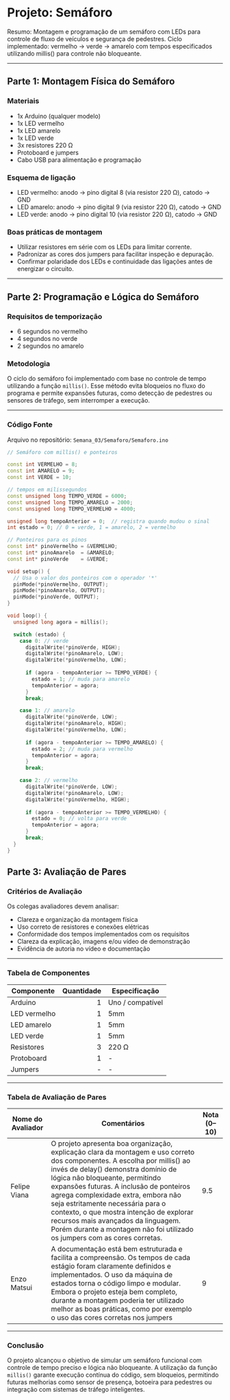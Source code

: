 # Projeto: Semáforo 

Resumo: Montagem e programação de um semáforo com LEDs para controle de fluxo de veículos e segurança de pedestres. Ciclo implementado: vermelho → verde → amarelo com tempos especificados utilizando millis() para controle não bloqueante.

---

## Parte 1: Montagem Física do Semáforo

### Materiais
- 1x Arduino (qualquer modelo)
- 1x LED vermelho
- 1x LED amarelo
- 1x LED verde
- 3x resistores 220 Ω
- Protoboard e jumpers
- Cabo USB para alimentação e programação

### Esquema de ligação
- LED vermelho: anodo -> pino digital 8 (via resistor 220 Ω), catodo -> GND
- LED amarelo: anodo -> pino digital 9 (via resistor 220 Ω), catodo -> GND
- LED verde: anodo -> pino digital 10 (via resistor 220 Ω), catodo -> GND

### Boas práticas de montagem
- Utilizar resistores em série com os LEDs para limitar corrente.
- Padronizar as cores dos jumpers para facilitar inspeção e depuração.
- Confirmar polaridade dos LEDs e continuidade das ligações antes de energizar o circuito.

---

## Parte 2: Programação e Lógica do Semáforo

### Requisitos de temporização
- 6 segundos no vermelho
- 4 segundos no verde
- 2 segundos no amarelo

### Metodologia
O ciclo do semáforo foi implementado com base no controle de tempo utilizando a função `millis()`. Esse método evita bloqueios no fluxo do programa e permite expansões futuras, como detecção de pedestres ou sensores de tráfego, sem interromper a execução.

---

### Código Fonte
Arquivo no repositório: `Semana_03/Semaforo/Semaforo.ino`

```ino
// Semáforo com millis() e ponteiros

const int VERMELHO = 8;
const int AMARELO = 9;
const int VERDE = 10;

// tempos em milissegundos
const unsigned long TEMPO_VERDE = 6000;
const unsigned long TEMPO_AMARELO = 2000;
const unsigned long TEMPO_VERMELHO = 4000;

unsigned long tempoAnterior = 0;  // registra quando mudou o sinal
int estado = 0; // 0 = verde, 1 = amarelo, 2 = vermelho

// Ponteiros para os pinos
const int* pinoVermelho = &VERMELHO;
const int* pinoAmarelo  = &AMARELO;
const int* pinoVerde    = &VERDE;

void setup() {
  // Usa o valor dos ponteiros com o operador '*'
  pinMode(*pinoVermelho, OUTPUT);
  pinMode(*pinoAmarelo, OUTPUT);
  pinMode(*pinoVerde, OUTPUT);
}

void loop() {
  unsigned long agora = millis();

  switch (estado) {
    case 0: // verde
      digitalWrite(*pinoVerde, HIGH);
      digitalWrite(*pinoAmarelo, LOW);
      digitalWrite(*pinoVermelho, LOW);
      
      if (agora - tempoAnterior >= TEMPO_VERDE) {
        estado = 1; // muda para amarelo
        tempoAnterior = agora;
      }
      break;

    case 1: // amarelo
      digitalWrite(*pinoVerde, LOW);
      digitalWrite(*pinoAmarelo, HIGH);
      digitalWrite(*pinoVermelho, LOW);
      
      if (agora - tempoAnterior >= TEMPO_AMARELO) {
        estado = 2; // muda para vermelho
        tempoAnterior = agora;
      }
      break;

    case 2: // vermelho
      digitalWrite(*pinoVerde, LOW);
      digitalWrite(*pinoAmarelo, LOW);
      digitalWrite(*pinoVermelho, HIGH);
      
      if (agora - tempoAnterior >= TEMPO_VERMELHO) {
        estado = 0; // volta para verde
        tempoAnterior = agora;
      }
      break;
  }
}

```


## Parte 3: Avaliação de Pares

### Critérios de Avaliação

Os colegas avaliadores devem analisar:

- Clareza e organização da montagem física
- Uso correto de resistores e conexões elétricas
- Conformidade dos tempos implementados com os requisitos
- Clareza da explicação, imagens e/ou vídeo de demonstração
- Evidência de autoria no vídeo e documentação

---

### Tabela de Componentes

| Componente     | Quantidade | Especificação      |
|----------------|-----------:|--------------------|
| Arduino        | 1          | Uno / compatível   |
| LED vermelho   | 1          | 5mm                |
| LED amarelo    | 1          | 5mm                |
| LED verde      | 1          | 5mm                |
| Resistores     | 3          | 220 Ω              |
| Protoboard     | 1          | -                  |
| Jumpers        | -          | -                  |

---

### Tabela de Avaliação de Pares

| Nome do Avaliador | Comentários | Nota (0–10) |
|-------------------|------------|-------------|
| Felipe Viana | O projeto apresenta boa organização, explicação clara da montagem e uso correto dos componentes. A escolha por millis() ao invés de delay() demonstra domínio de lógica não bloqueante, permitindo expansões futuras. A inclusão de ponteiros agrega complexidade extra, embora não seja estritamente necessária para o contexto, o que mostra intenção de explorar recursos mais avançados da linguagem. Porém durante a montagem não foi utilizado os jumpers com as cores corretas. |9.5  |
| Enzo Matsui | A documentação está bem estruturada e facilita a compreensão. Os tempos de cada estágio foram claramente definidos e implementados. O uso da máquina de estados torna o código limpo e modular. Embora o projeto esteja bem completo, durante a montagem poderia ter utilizado melhor as boas práticas, como por exemplo o uso das cores corretas nos jumpers |9  |

---

### Conclusão

O projeto alcançou o objetivo de simular um semáforo funcional com controle de tempo preciso e lógica não bloqueante. A utilização da função `millis()` garante execução contínua do código, sem bloqueios, permitindo futuras melhorias como sensor de presença, botoeira para pedestres ou integração com sistemas de tráfego inteligentes.
